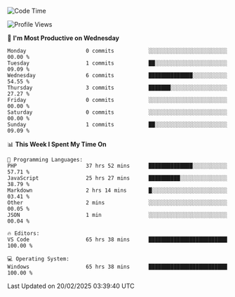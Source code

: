 <!--START_SECTION:waka-->
![Code Time](http://img.shields.io/badge/Code%20Time-4%2C137%20hrs%2012%20mins-blue)

![Profile Views](http://img.shields.io/badge/Profile%20Views-0-blue)

📅 **I'm Most Productive on Wednesday** 

```text
Monday                   0 commits           ░░░░░░░░░░░░░░░░░░░░░░░░░   00.00 % 
Tuesday                  1 commits           ██░░░░░░░░░░░░░░░░░░░░░░░   09.09 % 
Wednesday                6 commits           ██████████████░░░░░░░░░░░   54.55 % 
Thursday                 3 commits           ███████░░░░░░░░░░░░░░░░░░   27.27 % 
Friday                   0 commits           ░░░░░░░░░░░░░░░░░░░░░░░░░   00.00 % 
Saturday                 0 commits           ░░░░░░░░░░░░░░░░░░░░░░░░░   00.00 % 
Sunday                   1 commits           ██░░░░░░░░░░░░░░░░░░░░░░░   09.09 % 
```


📊 **This Week I Spent My Time On** 

```text
💬 Programming Languages: 
PHP                      37 hrs 52 mins      ██████████████░░░░░░░░░░░   57.71 % 
JavaScript               25 hrs 27 mins      ██████████░░░░░░░░░░░░░░░   38.79 % 
Markdown                 2 hrs 14 mins       █░░░░░░░░░░░░░░░░░░░░░░░░   03.41 % 
Other                    2 mins              ░░░░░░░░░░░░░░░░░░░░░░░░░   00.05 % 
JSON                     1 min               ░░░░░░░░░░░░░░░░░░░░░░░░░   00.04 % 

🔥 Editors: 
VS Code                  65 hrs 38 mins      █████████████████████████   100.00 % 

💻 Operating System: 
Windows                  65 hrs 38 mins      █████████████████████████   100.00 % 
```


 Last Updated on 20/02/2025 03:39:40 UTC
<!--END_SECTION:waka-->
